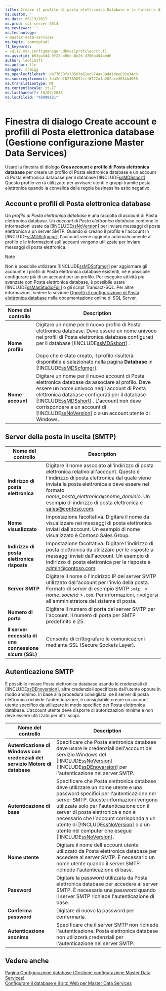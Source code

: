 ```yaml
---
title: Creare il profilo di posta elettronica Database e la finestra di dialogo Account (Gestione configurazione Master Data Services) | Microsoft Docs
ms.custom: ''
ms.date: 06/13/2017
ms.prod: sql-server-2014
ms.reviewer: ''
ms.technology:
- master-data-services
ms.topic: conceptual
f1_keywords:
- sql12.mds.configmanager.dbmailprofileacct.f1
ms.assetid: b93ea3d4-9f22-490e-8e26-d766b454aed6
author: leolimsft
ms.author: lle
manager: craigg
ms.openlocfilehash: da77653fa78503a62ec974aa88d41dee020a34d8
ms.sourcegitcommit: 3da2edf82763852cff6772a1a282ace3034b4936
ms.translationtype: MT
ms.contentlocale: it-IT
ms.lasthandoff: 10/02/2018
ms.locfileid: "48089181"
---
```

# <a name="create-database-mail-profile-and-account-dialog-box-master-data-services-configuration-manager"></a>Finestra di dialogo Create account e profili di Posta elettronica database (Gestione configurazione Master Data Services)
  Usare la finestra di dialogo **Crea account e profilo di Posta elettronica database** per creare un profilo di Posta elettronica database e un account di Posta elettronica database per il database [!INCLUDE[ssMDSshort](../includes/ssmdsshort-md.md)]. Questo profilo verrà utilizzato per avvisare utenti e gruppi tramite posta elettronica quando la convalida delle regole business ha esito negativo.  
  
## <a name="database-mail-profile-and-account"></a>Account e profili di Posta elettronica database  
 Un *profilo di Posta elettronica database* è una raccolta di account di Posta elettronica database. Un *account di Posta elettronica database* contiene le informazioni usate da [!INCLUDE[ssNoVersion](../includes/ssnoversion-md.md)] per inviare messaggi di posta elettronica a un server SMTP. Quando si creano il profilo e l'account in [!INCLUDE[ssMDScfgmgr](../includes/ssmdscfgmgr-md.md)], l'account viene aggiunto automaticamente al profilo e le informazioni sull'account vengono utilizzate per inviare messaggi di posta elettronica.  
  
> [!NOTE]  
>  Non è possibile utilizzare [!INCLUDE[ssMDScfgmgr](../includes/ssmdscfgmgr-md.md)] per aggiornare gli account e i profili di Posta elettronica database esistenti, né è possibile configurare più di un account per un profilo. Per eseguire attività più avanzate con Posta elettronica database, è possibile usare [!INCLUDE[ssManStudioFull](../includes/ssmanstudiofull-md.md)] o gli script Transact-SQL. Per altre informazioni, vedere la sezione [Oggetti di configurazione di Posta elettronica database](../relational-databases/database-mail/database-mail-configuration-objects.md) nella documentazione online di SQL Server.  
  
|Nome del controllo|Description|  
|------------------|-----------------|  
|**Nome profilo**|Digitare un nome per il nuovo profilo di Posta elettronica database. Deve essere un nome univoco nei profili di Posta elettronica database configurati per il database [!INCLUDE[ssMDSshort](../includes/ssmdsshort-md.md)] .<br /><br /> Dopo che è stato creato, il profilo risulterà disponibile e selezionato nella pagina **Database** in [!INCLUDE[ssMDScfgmgr](../includes/ssmdscfgmgr-md.md)].|  
|**Nome account**|Digitare un nome per il nuovo account di Posta elettronica database da associare al profilo. Deve essere un nome univoco negli account di Posta elettronica database configurati per il database [!INCLUDE[ssMDSshort](../includes/ssmdsshort-md.md)] . L'account non deve corrispondere a un account di [!INCLUDE[ssNoVersion](../includes/ssnoversion-md.md)] o a un account utente di Windows.|  
  
## <a name="outgoing-smtp-mail-server"></a>Server della posta in uscita (SMTP)  
  
|Nome del controllo|Description|  
|------------------|-----------------|  
|**Indirizzo di posta elettronica**|Digitare il nome associato all'indirizzo di posta elettronica relativo all'account. Questo è l'indirizzo di posta elettronica dal quale viene inviata la posta elettronica e deve essere nel formato *nome_posta_elettronica*@*nome_dominio*. Un esempio di indirizzo di posta elettronica è sales@contoso.com.|  
|**Nome visualizzato**|Impostazione facoltativa. Digitare il nome da visualizzare nei messaggi di posta elettronica inviati dall'account. Un esempio di nome visualizzato è Contoso Sales Group.|  
|**Indirizzo di posta elettronica risposte**|Impostazione facoltativa. Digitare l'indirizzo di posta elettronica da utilizzare per le risposte ai messaggi inviati dall'account. Un esempio di indirizzo di posta elettronica per le risposte è admin@contoso.com.|  
|**Server SMTP**|Digitare il nome o l'indirizzo IP del server SMTP utilizzato dall'account per l'invio della posta. Formato di server di esempio SMTP `smtp.` *< nome_società >*`.com`. Per informazioni, rivolgersi all'amministratore del sistema di posta.|  
|**Numero di porta**|Digitare il numero di porta del server SMTP per l'account. Il numero di porta per SMTP predefinito è 25.|  
|**Il server necessita di una connessione sicura (SSL)**|Consente di crittografare le comunicazioni mediante SSL (Secure Sockets Layer).|  
  
## <a name="smtp-authentication"></a>Autenticazione SMTP  
 È possibile inviare Posta elettronica database usando le credenziali di [!INCLUDE[ssDEnoversion](../includes/ssdenoversion-md.md)], altre credenziali specificate dall'utente oppure in modo anonimo. In base alla procedura consigliata, se il server di posta elettronica richiede l'autenticazione, è consigliabile creare un account utente specifico da utilizzare in modo specifico per Posta elettronica database. L'account utente deve disporre di autorizzazioni minime e non deve essere utilizzato per altri scopi.  
  
|Nome del controllo|Description|  
|------------------|-----------------|  
|**Autenticazione di Windows con credenziali del servizio Motore di database**|Specificare che Posta elettronica database deve usare le credenziali dell'account del servizio Windows del [!INCLUDE[ssNoVersion](../includes/ssnoversion-md.md)] [!INCLUDE[ssDEnoversion](../includes/ssdenoversion-md.md)] per l'autenticazione nel server SMTP.|  
|**Autenticazione di base**|Specificare che Posta elettronica database deve utilizzare un nome utente e una password specifici per l'autenticazione nel server SMTP. Queste informazioni vengono utilizzate solo per l'autenticazione con il server di posta elettronica e non è necessario che l'account corrisponda a un utente di [!INCLUDE[ssNoVersion](../includes/ssnoversion-md.md)] o a un utente nel computer che esegue [!INCLUDE[ssNoVersion](../includes/ssnoversion-md.md)].|  
|**Nome utente**|Digitare il nome dell'account utente utilizzato da Posta elettronica database per accedere al server SMTP. È necessario un nome utente quando il server SMTP richiede l'autenticazione di base.|  
|**Password**|Digitare la password utilizzata da Posta elettronica database per accedere al server SMTP. È necessaria una password quando il server SMTP richiede l'autenticazione di base.|  
|**Conferma password**|Digitare di nuovo la password per confermarla.|  
|**Autenticazione anonima**|Specificare che il server SMTP non richiede l'autenticazione. Posta elettronica database non utilizzerà credenziali per l'autenticazione nel server SMTP.|  
  
## <a name="see-also"></a>Vedere anche  
 [Pagina Configurazione database &#40;Gestione configurazione Master Data Services&#41;](../../2014/master-data-services/database-configuration-page-master-data-services-configuration-manager.md)   
 [Configurare il database e il sito Web per Master Data Services](set-up-the-database-and-website-for-master-data-services.md)  
  
  
